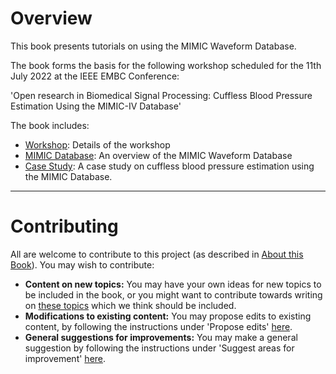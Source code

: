 # Overview

This book presents tutorials on using the MIMIC Waveform Database.

The book forms the basis for the following workshop scheduled for the 11th July 2022 at the IEEE EMBC Conference:

'Open research in Biomedical Signal Processing: Cuffless Blood Pressure Estimation Using the MIMIC-IV Database'

The book includes:

- [Workshop](../workshop): Details of the workshop
- [MIMIC Database](../mimic-database): An overview of the MIMIC Waveform Database
- [Case Study](../case-study): A case study on cuffless blood pressure estimation using the MIMIC Database.

---

# Contributing

All are welcome to contribute to this project (as described in [About this Book](../about)). You may wish to contribute:
- **Content on new topics:** You may have your own ideas for new topics to be included in the book, or you might want to contribute towards writing on [these topics](https://github.com/peterhcharlton/mimic_wfdb_tutorials/issues/1) which we think should be included.
- **Modifications to existing content:** You may propose edits to existing content, by following the instructions under 'Propose edits' [here](../about-contributing).
- **General suggestions for improvements:** You may make a general suggestion by following the instructions under 'Suggest areas for improvement' [here](../about-contributing).